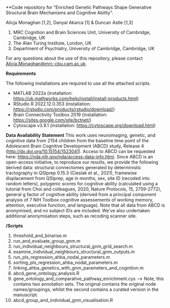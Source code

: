 **Code repository for "Enriched Genetic Pathways Shape Generative Structural Brain Mechanisms and Cognitive Ability".

Alicja Monaghan [1,2], Danyal Akarca [1] & Duncan Astle [1,3]
1. MRC Cognition and Brain Sciences Unit, University of Cambridge, Cambridge, UK
2. The Alan Turing Institute, London, UK
3. Department of Psychiatry, University of Cambridge, Cambridge, UK

For any questions about the use of this repository, please contact Alicja.Monaghan@mrc-cbu.cam.ac.uk.

**Requirements**

The following installations are required to use all the attached scripts. 
* MATLAB 2022a (installation: https://uk.mathworks.com/help/install/install-products.html)
* RStudio R 2022.12.0.353 (installation: https://rstudio.com/products/rstudio/download/)
* Brain Connectivity Toolbox 2019 (installation: https://sites.google.com/site/bctnet/)
* Cytoscape v3.9.1 (installation: https://cytoscape.org/download.html)

**Data Availability Statement**
This work uses neuroimaging, genetic, and cognitive data from 2154 children from the baseline time point of the Adolescent Brain Cognitive Development 
(ABCD) study, Release 4 (http://dx.doi.org/10.15154/1523041). Access to ABCD can be requested here: https://nda.nih.gov/nda/access-data-info.html. Since ABCD is 
an open-access initiative, to reproduce our results, we provide the following derived data: structural connectomes generated by deterministic tractography 
in QSIprep 0.15.3 (Cieslak et al., 2021), framewise displacement from QSIprep, age in months, sex, site ID (recoded into random letters), polygenic scores for 
cognitive ability (calculated using a tutorial from Choi and colleagues, 2020, Nature Protocols, 15, 2759-2772), general g factor of cognitive 
ability (derived from a principal component analysis of 7 NIH Toolbox cognitive assessements of working memory, attention, executive function, and language). 
Note that all data from ABCD is anonymised, and no subject IDs are included. We've also undertaken additional anonymisation steps, such as recoding 
scanner site. 

**/Scripts**
1. threshold_and_binarise.m
2. run_and_evaluate_group_gnm.m
3. run_individual_neighbours_structural_gnm_grid_search.m
4. examine_individual_neighbours_structural_gnm_outputs.m
5. run_pls_regression_ahba_nodal_parameters.m
6. sorting_pls_regression_ahba_nodal_parameters.m
7. linking_ahba_genetics_with_gnm_parameters_and_cognition.m
8. abcd_gene_ontology_analysis.R
9. gene_ontology_and_comparative_pathway_enrichment.cys --> Note, this contains two annotation sets. The original contains the original node names/groupings, whilst the 
second contains a curated version in the manuscript. 
10. abcd_group_and_individual_gnm_visualisation.R
